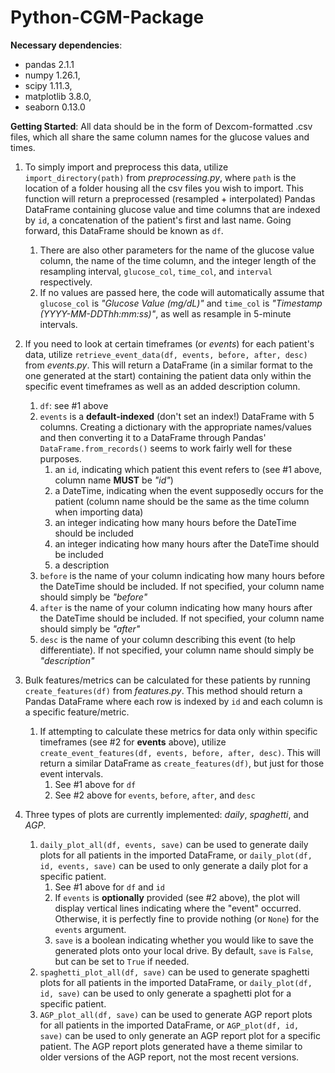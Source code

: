 # Python-CGM-Package

**Necessary dependencies**:
- pandas 2.1.1
- numpy 1.26.1,
- scipy 1.11.3,
- matplotlib 3.8.0,
- seaborn 0.13.0

**Getting Started**:
All data should be in the form of Dexcom-formatted .csv files, which all share the same column names for the glucose values and times.

1. To simply import and preprocess this data, utilize `import_directory(path)` from *preprocessing.py*, where `path` is the location of a folder housing all the csv files you wish to import. This function will return a preprocessed (resampled + interpolated) Pandas DataFrame containing glucose value and time columns that are indexed by `id`, a concatenation of the patient's first and last name. Going forward, this DataFrame should be known as `df`.
    1. There are also other parameters for the name of the glucose value column, the name of the time column, and the integer length of the resampling interval, `glucose_col`, `time_col`, and `interval` respectively.
    2. If no values are passed here, the code will automatically assume that `glucose_col` is *"Glucose Value (mg/dL)"* and `time_col` is *"Timestamp (YYYY-MM-DDThh:mm:ss)"*, as well as resample in 5-minute intervals.       

2. If you need to look at certain timeframes (or *events*) for each patient's data, utilize `retrieve_event_data(df, events, before, after, desc)` from *events.py*. This will return a DataFrame (in a similar format to the one generated at the start) containing the patient data only within the specific event timeframes as well as an added description column.
    1. `df`: see #1 above
    2. `events` is a **default-indexed** (don't set an index!) DataFrame with 5 columns. Creating a dictionary with the appropriate names/values and then converting it to a DataFrame through Pandas' `DataFrame.from_records()` seems to work fairly well for these purposes.
        1. an `id`, indicating which patient this event refers to (see #1 above, column name **MUST** be *"id"*)
        2. a DateTime, indicating when the event supposedly occurs for the patient (column name should be the same as the time column when importing data)
        3. an integer indicating how many hours before the DateTime should be included
        4. an integer indicating how many hours after the DateTime should be included
        5. a description
    3. `before` is the name of your column indicating how many hours before the DateTime should be included. If not specified, your column name should simply be *"before"*
    4. `after` is the name of your column indicating how many hours after the DateTime should be included. If not specified, your column name should simply be *"after"*
    5. `desc` is the name of your column describing this event (to help differentiate). If not specified, your column name should simply be *"description"*

3. Bulk features/metrics can be calculated for these patients by running `create_features(df)` from *features.py*. This method should return a Pandas DataFrame where each row is indexed by `id` and each column is a specific feature/metric.
    1. If attempting to calculate these metrics for data only within specific timeframes (see #2 for **events** above), utilize `create_event_features(df, events, before, after, desc)`. This will return a similar DataFrame as `create_features(df)`, but just for those event intervals.
        1. See #1 above for `df`
        2. See #2 above for `events`, `before`, `after`, and `desc`

4. Three types of plots are currently implemented: *daily*, *spaghetti*, and *AGP*.
    1.  `daily_plot_all(df, events, save)` can be used to generate daily plots for all patients in the imported DataFrame, or `daily_plot(df, id, events, save)` can be used to only generate a daily plot for a specific patient.
        1. See #1 above for `df` and `id`
        2. If `events` is **optionally** provided (see #2 above), the plot will display vertical lines indicating where the "event" occurred. Otherwise, it is perfectly fine to provide nothing (or `None`) for the `events` argument.
        3. `save` is a boolean indicating whether you would like to save the generated plots onto your local drive. By default, `save` is `False`, but can be set to `True` if needed.
    2.  `spaghetti_plot_all(df, save)` can be used to generate spaghetti plots for all patients in the imported DataFrame, or `daily_plot(df, id, save)` can be used to only generate a spaghetti plot for a specific patient.
    3.  `AGP_plot_all(df, save)` can be used to generate AGP report plots for all patients in the imported DataFrame, or `AGP_plot(df, id, save)` can be used to only generate an AGP report plot for a specific patient. The AGP report plots generated have a theme similar to older versions of the AGP report, not the most recent versions.
